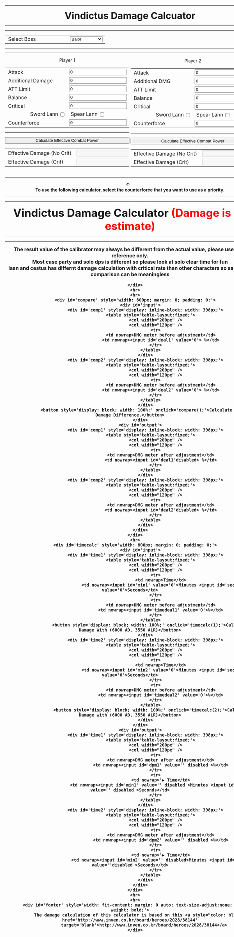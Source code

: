 <!DOCTYPE html>
<html>
<head>
    <title>Vindictus Damage Calculator</title>
    <meta name="viewport" content="width=1000">
    <link rel="shortcut icon" href="favicon.ico" type="image/x-icon">
    <link rel="icon" href="favicon.ico" type="image/x-icon">
    <script src="calc.js"></script>
    <style>
        select {
            width: 100%;
            margin: 0;
            padding: 0;
}

input {
            width: calc(100% - 4px);
            margin: 0;
            padding: 0;
        }

        #timecalc input {
            width: calc(50% - 20px);
            margin: 0;
            padding: 0;
        }

        input#timedeal1,
        input#timedeal2,
        input#dpm1,
        input#dpm2 {
            width: calc(100% - 4px);
            margin: 0;
            padding: 0;
        }

        tr td:first-child {
            padding-left: 10px;
        }

.content {
  max-width: 800px;
  margin: auto;
  background: white;
  padding: 10px;
}
</style>

<body>

<div class="content">

</head>

<body>
    <div class='container' style='width: fit-content;'>
        <hr>
        <div id='header' style='text-align: center; font-size: 30px; font-weight: bold;'>Vindictus Damage Calcuator</div>
        <hr>
        <hr>
        <div id='calc' style='width: 800px; margin: 0; padding: 0;'>
            <table style='table-layout:fixed; margin: 0 auto;'>
                <col width="200px" />
                <col width="120px" />
                <tr>
                    <td nowrap>Select Boss</td>
                    <td>
                        <select id="boss"
                            onchange="if(this.value == 'custom') {document.querySelectorAll('.customstat').forEach(function(x){x.style.display='';});} else {document.querySelectorAll('.customstat').forEach(function(x){x.style.display='none';});}">
                            <option label="Level 90 Raids" value="lvl90raids"></option>
                            <option label="Dullahan" value="dullahan"></option>
                            <option label="Aes Sidhe" value="aessidhe"></option>
                            <option label="Arcana" value="arcana"></option>
                            <option label="Rupacitus" value="rupacitus"></option>
                            <option label="Claire" value="claire"></option>
                            <option label="Outraged Elchulus" value="elchulus"></option>
                            <option label="Macha" value="macha"></option>
                            <option label="Agares" value="agares"></option>
                            <option label="Brilliant Lugh" value="lugh"></option>
                            <option label="Selren" value="selren"></option>
                            <option label="Marject" value="marject"></option>
                            <option label="Aodhan" value="aodhan"></option>
                            <option label="Cesar" value="caesar"></option>
                            <option label="Specials" value="special"></option>
                            <option label="Neamhain" value="neamhain"></option>
                            <option label="Balor" value="balor" selected></option>
                            <option label="Brigid" value="brigit"></option>
                            <option label="[Hell] Redeemer" value="hell"></option>
                            <option label="Nyle" value="nyle"></option>
                            <option label="Rag" value="siethe"></option>
                            <option label="Custom" value="custom"></option>
                        </select>
                    </td>
                </tr>
                <tr class='customstat' style='display: none;'>
                    <td nowrap>Boss Defense</td>
                    <td><input id='bossdef' value='0'></td>
                </tr>
                <tr class='customstat' style='display: none;'>
                    <td nowrap>Boss Critical Resistance</td>
                    <td><input id='bossres' value='0'></td>
                </tr>
                <tr class='customstat' style='display: none;'>
                    <td nowrap>Boss Counterforce Resistance</td>
                    <td><input id='bossdongsukres' value='0'></td>
                </tr>
                <tr class='customstat' style='display: none;'>
                    <td nowrap>Minimum Damage CF Outdated</td>
                    <td><input id='bossdongsukmindmg' value='100'></td>
                </tr>
            </table>
            <hr>
            <hr>
            <div id='calc1' style='display: inline-block; width: 398px;'>
                <div style='text-align: center;'>Player 1</div>
                <div id='input'>
                    <table style='table-layout:fixed;'>
                        <col width="275px" />
                        <col width="120px" />
                        <tr>
                            <td nowrap>Attack</td>
                            <td><input id='atk' value='0'></td>
                        </tr>
                        <tr>
                            <td nowrap>Additional Damage</td>
                            <td><input id='add' value='0'></td>
                        </tr>
                        <tr>
                            <td nowrap>ATT Limit</td>
                            <td><input id='alr' value='0'></td>
                        </tr>
                        <tr>
                            <td nowrap>Balance</td>
                            <td><input id='bal' value='0'></td>
                        </tr>
                        <tr>
                            <td nowrap>Critical</td>
                            <td><input id='cri' value='0'></td>
                        </tr>
                        <tr>
                            <td nowrap colspan="2" style="text-align: center;">
                                <label for='swordl1'>Sword Lann </label><input
                                    style='width: auto; vertical-align: middle; margin-left: 3px;' type="checkbox"
                                    id="swordl1"
                                    onchange="if(this.checked)document.querySelector('#spearl1').checked = false;">
                                &nbsp;&nbsp;
                                <label for='spearl1'>Spear Lann </label><input
                                    style='width: auto; vertical-align: middle; margin-left: 3px;' type="checkbox"
                                    id="spearl1"
                                    onchange="if(this.checked)document.querySelector('#swordl1').checked = false;">
                            </td>
                        </tr>
                        <tr>
                            <td nowrap>Counterforce</td>
                            <td><input id='dongsuk' value='0'></td>
                        </tr>
                    </table>
                    <hr>
                    <button style='width: 398px;' onclick='exec(1);'>Calculate Effective Combat Power</button>
                </div>
                <div id='output'>
                    <table style='table-layout:fixed;'>
                        <col width="250px" />
                        <col width="120px" />
                        <tr>
                            <td nowrap>Effective Damage (No Crit)</td>
                            <td nowrap><input id='nocritdmg'disabled>
                            <input
                                    style='width: auto; vertical-align: middle; margin-left: 7px;' type="checkbox"
                                    id="compnocrit"
                                    onchange="document.querySelector('#compcrit').checked = !(this.checked);"></td>
                        </tr>
                            </td>
                        </tr>
                        <tr>
                            <td nowrap>Effective Damage (Crit)</td>
                            <td nowrap><input id='critdmg'disabled>
                            <input
                                    style='width: auto; vertical-align: middle; margin-left: 7px;' type="checkbox"
                                    id="compcrit" checked
                                    onchange="document.querySelector('#compnocrit').checked = !(this.checked);"></td>
                        </tr>
                            </td>
                        </tr>
                    </table>
                </div>
            </div>
            <div id='calc2' style='display: inline-block; width: 398px;'>
                <div style='text-align: center;'>Player 2</div>
                <div id='input'>
                    <table style='table-layout:fixed;'>
                        <col width="275px" />
                        <col width="120px" />
                        <tr>
                            <td nowrap>Attack</td>
                            <td><input id='atk' value='0'></td>
                        </tr>
                        <tr>
                            <td nowrap>Additional DMG</td>
                            <td><input id='add' value='0'></td>
                        </tr>
                        <tr>
                            <td nowrap>ATT Limit</td>
                            <td><input id='alr' value='0'></td>
                        </tr>
                        <tr>
                            <td nowrap>Balance</td>
                            <td><input id='bal' value='0'></td>
                        </tr>
                        <tr>
                            <td nowrap>Critical</td>
                            <td><input id='cri' value='0'></td>
                        </tr>
                        <tr>
                            <td nowrap colspan="2" style="text-align: center;">
                                <label for='swordl2'>Sword Lann </label><input
                                    style='width: auto; vertical-align: middle; margin-left: 3px;' type="checkbox"
                                    id="swordl2"
                                    onchange="if(this.checked)document.querySelector('#spearl2').checked = false;">
                                &nbsp;&nbsp;
                                <label for='spearl2'>Spear Lann </label><input
                                    style='width: auto; vertical-align: middle; margin-left: 3px;' type="checkbox"
                                    id="spearl2"
                                    onchange="if(this.checked)document.querySelector('#swordl2').checked = false;">
                            </td>
                        </tr>
                        <tr>
                            <td nowrap>Counterforce</td>
                            <td><input id='dongsuk' value='0'></td>
                        </tr>
                    </table>
                    <hr>
                    <button style='width: 398px;' onclick='exec(2);'>Calculate Effective Combat Power</button>
                </div>
                <div id='output'>
                    <table style='table-layout:fixed;'>
                        <col width="300px" />
                        <col width="120px" />
                        <tr>
                            <td nowrap>Effective Damage (No Crit)</td>
                            <td><input id='nocritdmg'disabled></td>
                        </tr>
                        <tr>
                            <td nowrap>Effective Damage (Crit)</td>
                            <td><input id='critdmg'disabled></td>
                        </tr>
                    </table>
                </div>
            </div>
        </div>
        <hr>
        <div id='footer'
            style='width: fit-content; margin: 0 auto; text-size-adjust:none; font-weight: bold; text-align: center;'>
            ↑&nbsp;&nbsp;&nbsp;&nbsp;<br />
            To use the following calculator, select the counterforce that you want to use as a priority.
        </div>
        <hr>
        <hr>
        <div id='appendix' style='text-align: center; font-size: 35px; font-weight: bold;'>Vindictus Damage Calculator <span
                style="color:red">(Damage is an estimate)</span></div>
        <hr>
        <hr>
        <div id='footer'
            style='width: fit-content; margin: 0 auto; text-size-adjust:none; font-weight: bold; text-align: center; font-size: 16px;  '>
            The result value of the calibrator may always be different from the actual value, please use it for reference only.<br />
            Most case party and solo dps is different so please look at solo clear time for fun
            <br />
           laan and cestus has differnt damage calculation with critical rate than other characters so same stat comparison can be meaningless
            <br />
  
        </div>
        <hr>
        <hr>
        <div id='compare' style='width: 800px; margin: 0; padding: 0;'>
            <div id='input'>
                <div id='comp1' style='display: inline-block; width: 398px;'>
                    <table style='table-layout:fixed;'>
                        <col width="200px" />
                        <col width="120px" />
                        <tr>
                            <td nowrap>DMG meter before adjustment</td>
                            <td nowrap><input id='deal1' value='0'> %</td>
                        </tr>
                    </table>
                </div>
                <div id='comp2' style='display: inline-block; width: 398px;'>
                    <table style='table-layout:fixed;'>
                        <col width="200px" />
                        <col width="120px" />
                        <tr>
                            <td nowrap>DMG meter before adjustment</td>
                            <td nowrap><input id='deal2' value='0'> %</td>
                        </tr>
                    </table>
                </div>
                <button style='display: block; width: 100%;' onclick='compare();'>Calculate Scaled Damage Difference.</button>
            </div>
            <div id='output'>
                <div id='comp1' style='display: inline-block; width: 398px;'>
                    <table style='table-layout:fixed;'>
                        <col width="200px" />
                        <col width="120px" />
                        <tr>
                            <td nowrap>DMG meter after adjustment</td>
                            <td nowrap><input id='deal1'disabled> %</td>
                        </tr>
                    </table>
                </div>
                <div id='comp2' style='display: inline-block; width: 398px;'>
                    <table style='table-layout:fixed;'>
                        <col width="200px" />
                        <col width="120px" />
                        <tr>
                            <td nowrap>DMG meter after adjustment</td>
                            <td nowrap><input id='deal2'disabled> %</td>
                        </tr>
                    </table>
                </div>
            </div>
        </div>
        <hr>
        <div id='timecalc' style='width: 800px; margin: 0; padding: 0;'>
            <div id='input'>
                <div id='time1' style='display: inline-block; width: 398px;'>
                    <table style='table-layout:fixed;'>
                        <col width="200px" />
                        <col width="120px" />
                        <tr>
                            <td nowrap>Time</td>
                            <td nowrap><input id='min1' value='0'>Minutes <input id='sec1' value='0'>Seconds</td>
                        </tr>
                        <tr>
                            <td nowrap>DMG meter before adjustment</td>
                            <td nowrap><input id='timedeal1' value='0'>%</td>
                        </tr>
                    </table>
                    <button style='display: block; width: 100%;' onclick='timecalc(1);'>Calculate Damage With (6000 AD, 3550 ALR)</button>
                </div>
                <div id='time2' style='display: inline-block; width: 398px;'>
                    <table style='table-layout:fixed;'>
                        <col width="200px" />
                        <col width="120px" />
                        <tr>
                            <td nowrap>Time</td>
                            <td nowrap><input id='min2' value='0'>Minutes <input id='sec2' value='0'>Seconds</td>
                        </tr>
                        <tr>
                            <td nowrap>DMG meter before adjustment</td>
                            <td nowrap><input id='timedeal2' value='0'>%</td>
                        </tr>
                    </table>
                    <button style='display: block; width: 100%;' onclick='timecalc(2);'>Calcuate Damage with (6000 AD, 3550 ALR)</button>
                </div>
            </div>
            <div id='output'>
                <div id='time1' style='display: inline-block; width: 398px;'>
                    <table style='table-layout:fixed;'>
                        <col width="200px" />
                        <col width="120px" />
                        <tr>
                            <td nowrap>DMG meter after adjustment</td>
                            <td nowrap><input id='dpm1' value='' disabled >%</td>
                        </tr>
                        <tr>
                            <td nowrap>└▶ Time</td>
                            <td nowrap><input id='min1' value='' disabled >Minutes <input id='sec1' value='' disabled >Seconds</td>
                        </tr>
                    </table>
                </div>
                <div id='time2' style='display: inline-block; width: 398px;'>
                    <table style='table-layout:fixed;'>
                        <col width="200px" />
                        <col width="120px" />
                        <tr>
                            <td nowrap>DMG meter after adjustment</td>
                            <td nowrap><input id='dpm2' value='' disabled >%</td>
                        </tr>
                        <tr>
                            <td nowrap>└▶ Time</td>
                            <td nowrap><input id='min2' value='' disabled>Minutes <input id='sec2' value=''disabled >Seconds</td>
                        </tr>
                    </table>
                </div>
            </div>
        </div>
        <hr>
        <hr>
        <div id='footer' style='width: fit-content; margin: 0 auto; text-size-adjust:none; font-weight: bold;'>
            The damage calculation of this calculator is based on this <a style="color: black;" href='http://www.inven.co.kr/board/heroes/2028/38144'
                target='blank'>http://www.inven.co.kr/board/heroes/2028/38144</a> 
        </div>
</div>

</body>
</html>
